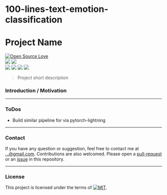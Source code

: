 # 100-lines-text-emotion-classification

Project Name
============

<p align="left">
<a href="https://github.com/huaminghuangtw/<REPO-NAME>"><img src="https://badges.frapsoft.com/os/v3/open-source.svg?v=103" alt="Open Source Love"></a><br/>
<a href="https://github.com/huaminghuangtw/<REPO-NAME>/releases"><img src="https://img.shields.io/github/v/release/huaminghuangtw/<REPO-NAME>.svg?display_name=tag&style=plastic&color=lightgrey"></a>
<a href="https://github.com/huaminghuangtw/<REPO-NAME>/tags"><img src="https://img.shields.io/github/v/tag/huaminghuangtw/<REPO-NAME>.svg?style=plastic&color=lightgrey"></a><br/> 
<a href="https://github.com/huaminghuangtw/<REPO-NAME>/stargazers"><img src="https://img.shields.io/github/stars/huaminghuangtw/<REPO-NAME>.svg?style=social"></a>
<a href="https://github.com/huaminghuangtw/<REPO-NAME>/fork"><img src="https://img.shields.io/github/forks/huaminghuangtw/<REPO-NAME>.svg?style=social"></a>
<a href="https://github.com/huaminghuangtw/<REPO-NAME>/issues"><img src="https://img.shields.io/github/issues/huaminghuangtw/<REPO-NAME>.svg?style=social&logo=github"></a>
<a href="https://github.com/huaminghuangtw/<REPO-NAME>/pulls"><img src="https://img.shields.io/github/issues-pr/huaminghuangtw/<REPO-NAME>.svg?style=social&logo=github"></a>
</p>

> Project short description

### Introduction / Motivation

---

### ToDos

- Build similar pipeline for via pytorch-lightning
  

---

### Contact
If you have any question or suggestion, feel free to contact me at ...@gmail.com. Contributions are also welcomed. Please open a [pull-request](https://github.com/huaminghuangtw/<REPO-NAME>/compare) or an [issue](https://github.com/huaminghuangtw/<REPO-NAME>/issues/new) in this repository.

---

### License

This project is licensed under the terms of [![MIT](https://img.shields.io/github/license/huaminghuangtw/<REPO-NAME>.svg?style=flat-square&label=License&colorB=black)](./LICENSE).
